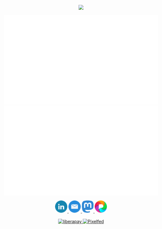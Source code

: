 <p align="center">
    <a href="https://www.youtube.com/watch?v=bxqLsrlakK8">
        <img src="https://img.shields.io/badge/%F0%9F%91%8B-HI%20THERE-orange?style=for-the-badge&labelColor=666666" height="40"/>
    </a>
</p>


<!--
**jmrplens/jmrplens** is a ✨ _special_ ✨ repository because its `README.md` (this file) appears on your GitHub profile.

Here are some ideas to get you started:

- 🔭 I’m currently working on ...
- 🌱 I’m currently learning ...
- 👯 I’m looking to collaborate on ...
- 🤔 I’m looking for help with ...
- 💬 Ask me about ...
- 📫 How to reach me: ...
- 😄 Pronouns: ...
- ⚡ Fun fact: ...
-->
<p align="center">
<a href="https://www.youtube.com/watch?v=bxqLsrlakK8">
    <picture>
        <source media="(prefers-color-scheme: dark)" srcset="generated/overview.svg#gh-dark-mode-only">
        <img src="generated/overview.svg#gh-light-mode-only">
    </picture>
    <picture>
        <source media="(prefers-color-scheme: dark)" srcset="generated/languages.svg#gh-dark-mode-only">
        <img src="generated/languages.svg#gh-light-mode-only">
    </picture>
</a>
</p>
<p align="center">
    <a href="https://www.linkedin.com/in/jmrplens/">
        <img src="icons/linkedin.svg" alt="LinkedIn" height="40" />
    </a>
    <a href="mailto:jmrplens@gmail.com">
        <img src="icons/mailicon.svg" alt="E-Mail" height="40" />
    </a>
   <!-- <a href="https://twitter.com/jmrplens">
        <img src="icons/twitter.svg" alt="Twitter" height="40" />
    </a> -->
    <a rel="me" href="https://mstdn.jmrp.io/@jmrplens" title="Mastodon">
        <img src="icons/mastodon.svg" alt="Mastodon" height="40" />
    </a>
    <a rel="me" href="https://pixel.jmrp.io/jmrplens" title="Pixelfed">
        <img src="icons/pixelfedr.svg" alt="Pixelfed" height="40" />
    </a>
    <br><br>
    <a rel="me" href="https://liberapay.com/jmrplens/donate" title="liberapay">
        <img src="https://liberapay.com/assets/widgets/donate.svg" alt="liberapay" height="25" />
    </a>
    <a rel="me" href="https://ko-fi.com/X8X147IR3" title="ko-fi">
        <img src="https://ko-fi.com/img/githubbutton_sm.svg" alt="Pixelfed" height="25" />
    </a>
</p>
